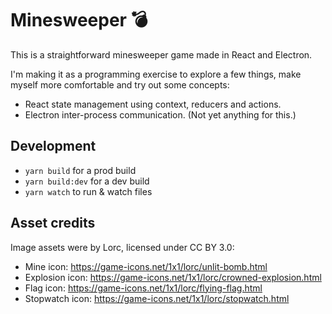 # Minesweeper 💣

This is a straightforward minesweeper game made in React and Electron.

I'm making it as a programming exercise to explore a few things, make myself more comfortable and try out some concepts:

- React state management using context, reducers and actions.
- Electron inter-process communication. (Not yet anything for this.)

## Development

- `yarn build` for a prod build
- `yarn build:dev` for a dev build
- `yarn watch` to run & watch files


## Asset credits

Image assets were by Lorc, licensed under CC BY 3.0:

- Mine icon: https://game-icons.net/1x1/lorc/unlit-bomb.html
- Explosion icon: https://game-icons.net/1x1/lorc/crowned-explosion.html
- Flag icon: https://game-icons.net/1x1/lorc/flying-flag.html
- Stopwatch icon: https://game-icons.net/1x1/lorc/stopwatch.html
